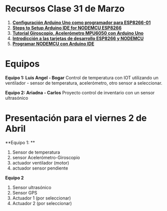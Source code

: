 # Recursos Clase 31 de Marzo

1.  [**Configuración Arduino Uno como programador para ESP8266-01**](https://create.arduino.cc/projecthub/pratikdesai/how-to-program-esp8266-esp-01-module-with-arduino-uno-598166)
2.  [**Steps to Setup Arduino IDE for NODEMCU ESP8266**](https://bit.ly/2UTrCZY)
3.  [**Tutorial Giroscopio, Acelerómetro MPU6050 con Arduino Uno**](https://naylampmechatronics.com/blog/45_Tutorial-MPU6050-Aceler%C3%B3metro-y-Giroscopio.html](https://naylampmechatronics.com/blog/45_Tutorial-MPU6050-Acelerómetro-y-Giroscopio.html))
4.  [**Introdicción a las tarjetas de desarrollo ESP8266 y NODEMCU**](https://github.com/jaimelaborda/Planta-Twittera/wiki/1.-Introducci%C3%B3n-al-ESP8266-y-NodeMCU](https://github.com/jaimelaborda/Planta-Twittera/wiki/1.-Introducción-al-ESP8266-y-NodeMCU))
5.  [**Programar NODEMCU con Arduino IDE**](https://programarfacil.com/esp8266/como-programar-nodemcu-ide-arduino/)

# Equipos

**Equipo 1: Luis Angel - Bogar**
Control de temperatura con IOT utilizando un ventilador - sensor de temperatura, acelerómetro, otro sensor a seleccionar. 

**Equipo 2: Ariadna - Carlos**
Proyecto control de inventario con un sensor ultrasónico

# Presentación para el viernes 2 de Abril

**Equipo 1: **
1.  Sensor de temperatura
2.  sensor Acelerómetro-Giroscopio
3.  actuador ventilador (motor)
4.  actuador sensor pendiente 

**Equipo 2**
1. Sensor ultrasónico
2. Sensor GPS
3. Actuador 1 (por seleccionar)
4. Actuador 2 (por seleccionar)












